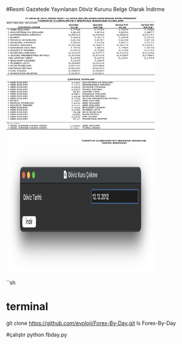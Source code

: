 #Resmi Gazetede Yayınlanan Döviz Kurunu Belge Olarak İndirme

<img src="https://github.com/evoloji/Forex-By-Day/blob/master/1.png" alt="Resim 1" width="400" height="342" />
<img src="https://github.com/evoloji/Forex-By-Day/blob/master/2.png" alt="Resim 2" width="400" height="342" />



``sh
# terminal
git clone https://github.com/evoloji/Forex-By-Day.git
ls Forex-By-Day

#çalıştır
python fbday.py

```